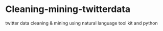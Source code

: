 # Cleaning-mining-twitterdata
twitter data cleaning & mining using natural language tool kit and python
